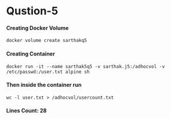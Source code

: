 # Qustion-5
#### Creating Docker Volume
```
docker volume create sarthakq5
```

#### Creating Container
```
docker run -it --name sarthak5q5 -v sarthak.j5:/adhocvol -v /etc/passwd:/user.txt alpine sh
```

#### Then inside the container run
```
wc -l user.txt > /adhocvol/usercount.txt
```

#### Lines Count: 28
